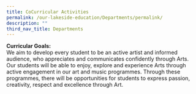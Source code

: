 ```yaml
---
title: CoCurricular Activities
permalink: /our-lakeside-education/Departments/permalink/
description: ""
third_nav_title: Departments
---
```

<b>Curricular Goals:</b><br>
We aim to develop every student to be an active artist and informed audience, who appreciates and communicates confidently through Arts. Our students will be able to enjoy, explore and experience Arts through active engagement in our art and music programmes. Through these programmes, there will be opportunities for students to express passion, creativity, respect and excellence through Art.
